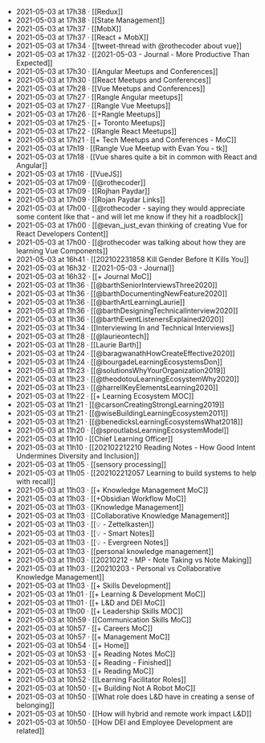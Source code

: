 - 2021-05-03 at 17h38 · [[Redux]]
- 2021-05-03 at 17h38 · [[State Management]]
- 2021-05-03 at 17h37 · [[MobX]]
- 2021-05-03 at 17h37 · [[React + MobX]]
- 2021-05-03 at 17h34 · [[tweet-thread with @rothecoder about vue]]
- 2021-05-03 at 17h32 · [[2021-05-03 - Journal - More Productive Than Expected]]
- 2021-05-03 at 17h30 · [[Angular Meetups and Conferences]]
- 2021-05-03 at 17h30 · [[React Meetups and Conferences]]
- 2021-05-03 at 17h28 · [[Vue Meetups and Conferences]]
- 2021-05-03 at 17h27 · [[Rangle Angular meetups]]
- 2021-05-03 at 17h27 · [[Rangle Vue Meetups]]
- 2021-05-03 at 17h26 · [[+Rangle Meetups]]
- 2021-05-03 at 17h25 · [[+ Toronto Meetups]]
- 2021-05-03 at 17h22 · [[Rangle React Meetups]]
- 2021-05-03 at 17h21 · [[+ Tech Meetups and Conferences - MoC]]
- 2021-05-03 at 17h19 · [[Rangle Vue Meetup with Evan You - tk]]
- 2021-05-03 at 17h18 · [[Vue shares quite a bit in common with React and Angular]]
- 2021-05-03 at 17h16 · [[VueJS]]
- 2021-05-03 at 17h09 · [[@rothecoder]]
- 2021-05-03 at 17h09 · [[Rojhan Paydar]]
- 2021-05-03 at 17h09 · [[Rojan Paydar Links]]
- 2021-05-03 at 17h00 · [[@rothecoder - saying they would appreciate some content like that - and will let me know if they hit a roadblock]]
- 2021-05-03 at 17h00 · [[@evan_just_evan thinking of creating Vue for React Developers Content]]
- 2021-05-03 at 17h00 · [[@rothecoder was talking about how they are learning Vue Components]]
- 2021-05-03 at 16h41 · [[202102231858 Kill Gender Before It Kills You]]
- 2021-05-03 at 16h32 · [[2021-05-03 - Journal]]
- 2021-05-03 at 16h32 · [[+ Journal MoC]]
- 2021-05-03 at 11h36 · [[@barthSeniorInterviewsThree2020]]
- 2021-05-03 at 11h36 · [[@barthDocumentingNewFeature2020]]
- 2021-05-03 at 11h36 · [[@barthArtLearningLaurie]]
- 2021-05-03 at 11h36 · [[@barthDesigningTechnicalInterview2020]]
- 2021-05-03 at 11h36 · [[@barthEventListenersExplained2020]]
- 2021-05-03 at 11h34 · [[Interviewing In and Technical Interviews]]
- 2021-05-03 at 11h28 · [[@laurieontech]]
- 2021-05-03 at 11h28 · [[Laurie Barth]]
- 2021-05-03 at 11h24 · [[@baragwanathHowCreateEffective2020]]
- 2021-05-03 at 11h24 · [[@bourgadeLearningEcosystemsDon]]
- 2021-05-03 at 11h23 · [[@solutionsWhyYourOrganization2019]]
- 2021-05-03 at 11h23 · [[@theodotouLearningEcosystemWhy2020]]
- 2021-05-03 at 11h23 · [[@harrellKeyElementsLearning2020]]
- 2021-05-03 at 11h22 · [[+ Learning Ecosystem MOC]]
- 2021-05-03 at 11h21 · [[@carsonCreatingStrongLearning2019]]
- 2021-05-03 at 11h21 · [[@wiseBuildingLearningEcosystem2011]]
- 2021-05-03 at 11h21 · [[@benedicksLearningEcosystemsWhat2018]]
- 2021-05-03 at 11h20 · [[@sproutlabsLearningEcosystemModel]]
- 2021-05-03 at 11h10 · [[Chief Learning Officer]]
- 2021-05-03 at 11h10 · [[202102212210 Reading Notes - How Good Intent Undermines Diversity and Inclusion]]
- 2021-05-03 at 11h05 · [[sensory processing]]
- 2021-05-03 at 11h05 · [[202102212057 Learning to build systems to help with recall]]
- 2021-05-03 at 11h03 · [[+ Knowledge Management MoC]]
- 2021-05-03 at 11h03 · [[+Obsidian Workflow MoC]]
- 2021-05-03 at 11h03 · [[Knowledge Management]]
- 2021-05-03 at 11h03 · [[Collaborative Knowledge Management]]
- 2021-05-03 at 11h03 · [[💡 - Zettelkasten]]
- 2021-05-03 at 11h03 · [[💡 - Smart Notes]]
- 2021-05-03 at 11h03 · [[💡 - Evergreen Notes]]
- 2021-05-03 at 11h03 · [[personal knowledge management]]
- 2021-05-03 at 11h03 · [[20210212 - MP - Note Taking vs Note Making]]
- 2021-05-03 at 11h03 · [[20210203 - Personal vs Collaborative Knowledge Management]]
- 2021-05-03 at 11h03 · [[+ Skills Development]]
- 2021-05-03 at 11h01 · [[+ Learning & Development MoC]]
- 2021-05-03 at 11h01 · [[+ L&D and DEI MoC]]
- 2021-05-03 at 11h00 · [[+ Leadership Skills MOC]]
- 2021-05-03 at 10h59 · [[Communication Skills MoC]]
- 2021-05-03 at 10h57 · [[+ Careers MoC]]
- 2021-05-03 at 10h57 · [[+ Management  MoC]]
- 2021-05-03 at 10h54 · [[+ Home]]
- 2021-05-03 at 10h53 · [[+ Reading Notes MoC]]
- 2021-05-03 at 10h53 · [[+ Reading - Finished]]
- 2021-05-03 at 10h53 · [[+ Reading MoC]]
- 2021-05-03 at 10h52 · [[Learning Facilitator Roles]]
- 2021-05-03 at 10h50 · [[+ Building Not A Robot MoC]]
- 2021-05-03 at 10h50 · [[What role does L&D have in creating a sense of belonging]]
- 2021-05-03 at 10h50 · [[How will hybrid and remote work impact L&D]]
- 2021-05-03 at 10h50 · [[How DEI and Employee Development are related]]
